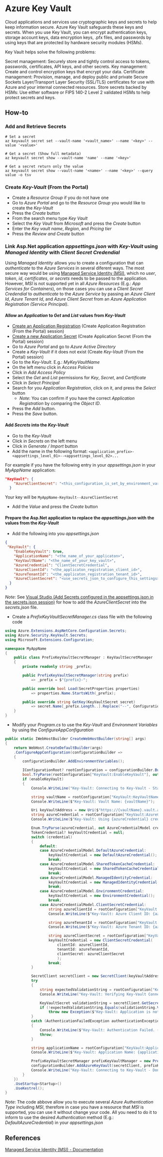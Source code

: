 # Azure Key Vault

Cloud applications and services use cryptographic keys and secrets to help keep information secure. Azure Key Vault safeguards these keys and secrets. When you use Key Vault, you can encrypt authentication keys, storage account keys, data encryption keys, .pfx files, and passwords by using keys that are protected by hardware security modules (HSMs).

Key Vault helps solve the following problems:

Secret management: Securely store and tightly control access to tokens, passwords, certificates, API keys, and other secrets.
Key management: Create and control encryption keys that encrypt your data.
Certificate management: Provision, manage, and deploy public and private Secure Sockets Layer/Transport Layer Security (SSL/TLS) certificates for use with Azure and your internal connected resources.
Store secrets backed by HSMs: Use either software or FIPS 140-2 Level 2 validated HSMs to help protect secrets and keys.

## How-to 

### Add and Retrieve Secrets

```shell 
# Set a secret
az keyvault secret set --vault-name '<vault_name>' --name '<key>' --value '<value>'

# Get a secret (Show full metadata)
az keyvault secret show --vault-name 'name' --name '<key>' 

# Get a secret return only the value
az keyvault secret show --vault-name '<name>' --name '<key>' --query value -o tsv
```

### Create *Key-Vault* (From the Portal) 

- Create a *Resource Group* if you do not have one
- Go to *Azure Portal* and go to the *Resource Group* you would like to create the *Key-Vault*
- Press the *Create* button 
- From the search menu type *Key Vault* 
- Select the *Key Vault* from *Microsoft* and press the *Create* button 
- Enter the *Key vault name*, *Region*, and *Pricing tier* 
- Press the *Review and Create* button 


### Link Asp.Net application *appsettings.json* with *Key-Vault* using *Managed Identity* with *Client Secret Credendial* 

Using *Managed Identity* allows you to create a configuration that can *authenticate* to the *Azure Services* in several diferent ways. The most secure way would be using [Managed Service Identity (MSI)](https://docs.microsoft.com/en-us/azure/active-directory/managed-identities-azure-resources/overview), which no *user*, *token*, *id*, *certificates*, or *secrets* needs to be passed to the application. However, *MSI* is not supported yet in all *Azure Resources* (E.g.: *App Services for Containers*), on those cases you can use a *Client Secret Credendial* to *authenticate* to the *Azure Service* by passing an *Azure Client Id*, *Azure Tenant Id*, and *Azure Client Secret* from an *Azure Application Registration (Service Principal)*. 

#### Allow an *Application* to *Get* and *List* values from *Key-Vault*

- [Create an Application Registration](./azure_active_directory.md) (Create Application Registration (From the Portal) session)
- [Create a new Application Secret](./azure_active_directory.md) (Create Application Secret (From the Portal) session)
- Go to *Azure Portal* and go to *Azure Active Directory* 
- Create a *Key-Vault* if it does not exist (Create *Key-Vault* (From the Portal) session)
- Go to the *Key-Vault*. E.g.: *MyKeyVaultName*
- On the left menu click in *Access Policies* 
- Click in *Add Access Policy* 
- Select the *Get* and *List* permissions for *Key*, *Secret*, and *Certificate*
- Click in *Select Principal*
- Search for you *Application Registration*, click on it, and press the *Select* button 
  - *Note*: You can confirm if you have the correct *Application Registration* by comparing the *Object ID*. 
- Press the *Add* button. 
- Press the *Save* button.

#### Add *Secrets* into the *Key-Vault* 

- Go to the *Key-Vault* 
- Click in *Secrets* on the left menu 
- Click in *Generate / Import* button 
- Add the name in the following format: `<application_prefix>-<appsettings_level_01>--<appsettings_level_02>...`

For example if you have the following entry in your *appsettings.json* in your *MyAppName* application: 

```json
"KeyVault": {
    "AzureClientSecret": "<this_configuration_is_set_by_environment_variable>",
  }
```

Your key will be `MyAppName-KeyVault--AzureClientSecret`

- Add the *Value* and press the *Create* button

#### Prepare the Asp.Net application to replace the *appsettings.json* with the values from the *Key-Vault* 

- Add the following into you *appsettings.json* 

```json
{
 "KeyVault": {
    "EnableKeyVault": true,
    "ApplicationName": "<the_name_of_your_applicaton>",
    "KeyVaultName": "<the_name_of_your_key_vault>",
    "AzureCredential": "ClientSecretCredential",
    "AzureClientId": "<the_applicaton_registration_client_id>",
    "AzureTenantId": "<the_applicaton_registration_tenant_id>",
    "AzureClientSecret": "<use_secrets_json_to_configure_this_settings>",
  }
}
```

*Note*: See [Visual Studio (Add Secrets configured in the appsettings.json in the secrets.json session)](./visual_studio.md) for how to add the *AzureClientSecret* into the *secrets.json* file.

- Create a *PrefixKeyVaultSecretManager.cs* class file with the following code 

```C#
using Azure.Extensions.AspNetCore.Configuration.Secrets;
using Azure.Security.KeyVault.Secrets;
using Microsoft.Extensions.Configuration;

namespace MyAppName
{
    public class PrefixKeyVaultSecretManager : KeyVaultSecretManager
    {
        private readonly string _prefix;

        public PrefixKeyVaultSecretManager(string prefix)
            => _prefix = $"{prefix}-";

        public override bool Load(SecretProperties properties)
            => properties.Name.StartsWith(_prefix);

        public override string GetKey(KeyVaultSecret secret)
            => secret.Name[_prefix.Length..].Replace("--", ConfigurationPath.KeyDelimiter);
    }
}
```

- Modify your *Program.cs* to use the *Key-Vault* and *Environment Variables* by using the *ConfigureAppConfiguration* 

```C#
public static IWebHostBuilder CreateWebHostBuilder(string[] args)
{
    return WebHost.CreateDefaultBuilder(args)
    .ConfigureAppConfiguration(configurationBuilder =>
    {
        configurationBuilder.AddEnvironmentVariables();

        IConfigurationRoot? rootConfiguration = configurationBuilder.Build();
        bool.TryParse(rootConfiguration["KeyVault:EnableKeyVault"], out bool enableKeyVault);
        if (enableKeyVault)
        {
            Console.WriteLine("Key-Vault: Connecting to Key-Vault - Start");

            string vaultName = rootConfiguration["KeyVault:KeyVaultName"];
            Console.WriteLine($"Key-Vault: Vault Name: {vaultName}");

            Uri keyVaultAddress = new Uri($"https://{vaultName}.vault.azure.net/");
            string azureCredential = rootConfiguration["KeyVault:AzureCredential"];
            Console.WriteLine($"Key-Vault: Using {azureCredential} credentials");

            Enum.TryParse(azureCredential, out AzureCredentialModel credential);
            TokenCredential? keyVaultCredential = null;
            switch (credential)
            {
                default:
                case AzureCredentialModel.DefaultAzureCredential:
                    keyVaultCredential = new DefaultAzureCredential();
                    break;
                case AzureCredentialModel.SharedTokenCacheCredential:
                    keyVaultCredential = new SharedTokenCacheCredential();
                    break;
                case AzureCredentialModel.ManagedIdentityCredential:
                    keyVaultCredential = new ManagedIdentityCredential();
                    break;
                case AzureCredentialModel.EnvironmentCredential:
                    keyVaultCredential = new EnvironmentCredential();
                    break;
                case AzureCredentialModel.ClientSecretCredential:
                    string azureClientId = rootConfiguration["KeyVault:AzureClientId"];
                    Console.WriteLine($"Key-Vault: Azure Client ID: {azureClientId}");

                    string azureTenantId = rootConfiguration["KeyVault:AzureTenantId"];
                    Console.WriteLine($"Key-Vault: Azure Tenant ID: {azureTenantId}");

                    string azureClientSecret = rootConfiguration["KeyVault:AzureClientSecret"];
                    keyVaultCredential = new ClientSecretCredential(
                        clientId: azureClientId,
                        tenantId: azureTenantId,
                        clientSecret: azureClientSecret
                        );
                    break;
            }

            SecretClient secretClient = new SecretClient(keyVaultAddress, keyVaultCredential);
            try
            {
                string expectedValidationString = rootConfiguration["KeyVault:ValidationString"];
                Console.WriteLine("Key-Vault: Verifying Key-Vault Connection");

                KeyVaultSecret validationString = secretClient.GetSecret("ArtifactsManagerAPI-KeyVault--ValidationString");
                if (!expectedValidationString.Equals(validationString.Value))
                    throw new Exception($"Key-Vault: Application is not connection to the correct key-vault. Expected Validation String: {expectedValidationString} ; Received Validation String: {validationString.Value}");                        
            }
            catch (AuthenticationFailedException authenticationException)
            {
                Console.WriteLine($"Key-Vault: Authentication Failed. {authenticationException.Message}");
                throw;
            }

            string applicationName = rootConfiguration["KeyVault:ApplicationName"];
            Console.WriteLine($"Key-Vault: Application Name: {applicationName}");

            PrefixKeyVaultSecretManager prefixKeyVaultManager = new PrefixKeyVaultSecretManager(applicationName);
            configurationBuilder.AddAzureKeyVault(secretClient, prefixKeyVaultManager);
            Console.WriteLine("Key-Vault: Connecting to Key-Vault - Done");
        }
    })
    .UseStartup<Startup>()
    .UseKestrel();
}
```

*Note*: The code abbove allow you to execute several *Azure Authentication Type* including *MSI*, therefore in case you have a resource that *MSI* is supported, you can use it without change your code. All you need to do it to inform to use the desired *Authentication* method (E.g.: *DefaultAzureCredential*) in your *appsettings.json*

## References 

[Managed Service Identity (MSI) - Documentation](https://docs.microsoft.com/en-us/azure/active-directory/managed-identities-azure-resources/overview)
